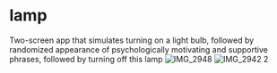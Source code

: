 # lamp
Two-screen app that simulates turning on a light bulb, followed by randomized appearance of psychologically motivating and supportive phrases, followed by turning off this lamp
![IMG_2948](https://user-images.githubusercontent.com/122267988/216790553-11888678-b0de-452a-b2b0-89e078a3d9c0.JPG)
![IMG_2942 2](https://user-images.githubusercontent.com/122267988/216790557-d7f5fbbc-edeb-4a91-b954-0862f7a6ae77.jpg)
